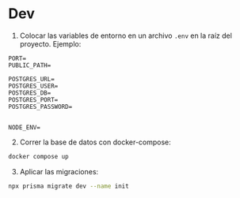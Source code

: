 




# Dev

1. Colocar las variables de entorno en un archivo `.env` en la raíz del proyecto. Ejemplo:

```
PORT=
PUBLIC_PATH=

POSTGRES_URL=
POSTGRES_USER=
POSTGRES_DB=
POSTGRES_PORT=
POSTGRES_PASSWORD=


NODE_ENV=
```

2. Correr la base de datos con docker-compose:

```bash
docker compose up
```

3. Aplicar las migraciones:

```bash
npx prisma migrate dev --name init
```